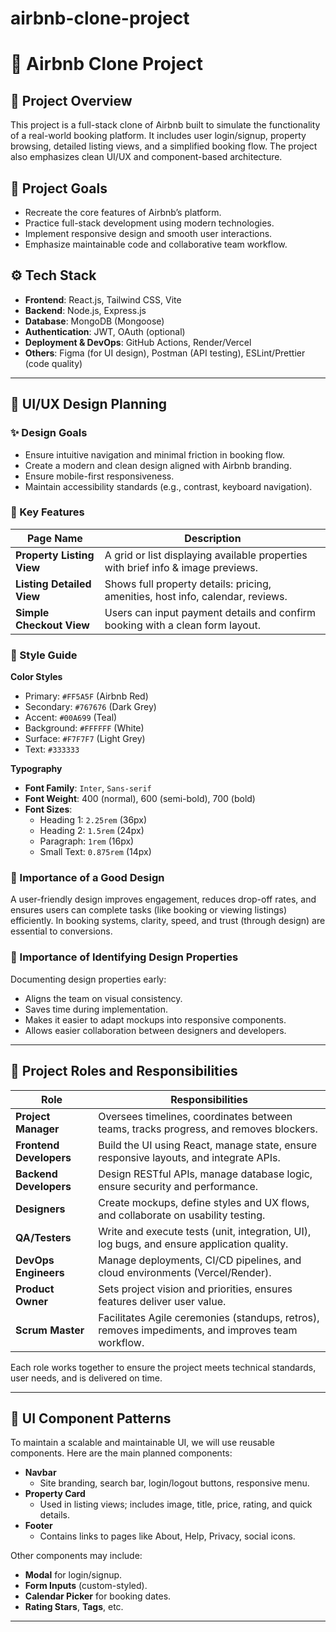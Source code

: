 # airbnb-clone-project
# 🏡 Airbnb Clone Project

## 📌 Project Overview

This project is a full-stack clone of Airbnb built to simulate the functionality of a real-world booking platform. It includes user login/signup, property browsing, detailed listing views, and a simplified booking flow. The project also emphasizes clean UI/UX and component-based architecture.

## 🎯 Project Goals

- Recreate the core features of Airbnb’s platform.
- Practice full-stack development using modern technologies.
- Implement responsive design and smooth user interactions.
- Emphasize maintainable code and collaborative team workflow.

## ⚙️ Tech Stack

- **Frontend**: React.js, Tailwind CSS, Vite
- **Backend**: Node.js, Express.js
- **Database**: MongoDB (Mongoose)
- **Authentication**: JWT, OAuth (optional)
- **Deployment & DevOps**: GitHub Actions, Render/Vercel
- **Others**: Figma (for UI design), Postman (API testing), ESLint/Prettier (code quality)

---

## 🎨 UI/UX Design Planning

### ✨ Design Goals

- Ensure intuitive navigation and minimal friction in booking flow.
- Create a modern and clean design aligned with Airbnb branding.
- Ensure mobile-first responsiveness.
- Maintain accessibility standards (e.g., contrast, keyboard navigation).

### 🧩 Key Features

| Page Name               | Description                                                                 |
|------------------------|-----------------------------------------------------------------------------|
| **Property Listing View** | A grid or list displaying available properties with brief info & image previews. |
| **Listing Detailed View** | Shows full property details: pricing, amenities, host info, calendar, reviews.  |
| **Simple Checkout View**  | Users can input payment details and confirm booking with a clean form layout. |

### 🎨 Style Guide

**Color Styles**
- Primary: `#FF5A5F` (Airbnb Red)
- Secondary: `#767676` (Dark Grey)
- Accent: `#00A699` (Teal)
- Background: `#FFFFFF` (White)
- Surface: `#F7F7F7` (Light Grey)
- Text: `#333333`

**Typography**
- **Font Family**: `Inter`, `Sans-serif`
- **Font Weight**: 400 (normal), 600 (semi-bold), 700 (bold)
- **Font Sizes**:
  - Heading 1: `2.25rem` (36px)
  - Heading 2: `1.5rem` (24px)
  - Paragraph: `1rem` (16px)
  - Small Text: `0.875rem` (14px)

### 🎯 Importance of a Good Design

A user-friendly design improves engagement, reduces drop-off rates, and ensures users can complete tasks (like booking or viewing listings) efficiently. In booking systems, clarity, speed, and trust (through design) are essential to conversions.

### 📐 Importance of Identifying Design Properties

Documenting design properties early:
- Aligns the team on visual consistency.
- Saves time during implementation.
- Makes it easier to adapt mockups into responsive components.
- Allows easier collaboration between designers and developers.

---

## 👥 Project Roles and Responsibilities

| Role              | Responsibilities                                                                 |
|-------------------|-----------------------------------------------------------------------------------|
| **Project Manager** | Oversees timelines, coordinates between teams, tracks progress, and removes blockers. |
| **Frontend Developers** | Build the UI using React, manage state, ensure responsive layouts, and integrate APIs. |
| **Backend Developers** | Design RESTful APIs, manage database logic, ensure security and performance. |
| **Designers**      | Create mockups, define styles and UX flows, and collaborate on usability testing. |
| **QA/Testers**     | Write and execute tests (unit, integration, UI), log bugs, and ensure application quality. |
| **DevOps Engineers** | Manage deployments, CI/CD pipelines, and cloud environments (Vercel/Render). |
| **Product Owner**  | Sets project vision and priorities, ensures features deliver user value.         |
| **Scrum Master**   | Facilitates Agile ceremonies (standups, retros), removes impediments, and improves team workflow. |

Each role works together to ensure the project meets technical standards, user needs, and is delivered on time.

---

## 🧱 UI Component Patterns

To maintain a scalable and maintainable UI, we will use reusable components. Here are the main planned components:

- **Navbar**
  - Site branding, search bar, login/logout buttons, responsive menu.
- **Property Card**
  - Used in listing views; includes image, title, price, rating, and quick details.
- **Footer**
  - Contains links to pages like About, Help, Privacy, social icons.

Other components may include:
- **Modal** for login/signup.
- **Form Inputs** (custom-styled).
- **Calendar Picker** for booking dates.
- **Rating Stars**, **Tags**, etc.

---

